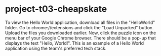 # project-t03-cheapskate

To view the Hello World application, download all files in the "HelloWorld" folder. Go to chrome://extensions and click the "Load Unpacked" button. Upload the files you downloaded earlier. Now, click the puzzle icon on the menu bar of your Google Chrome browser. There should be a pop-up that displays the text "Hello, World!". This is an example of a Hello World application using the team's preferred tech stack.
